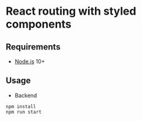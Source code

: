 # React routing with styled components

## Requirements

- [Node.js](https://nodejs.org/en/) 10+

## Usage

- Backend

```shell
npm install
npm run start
```
